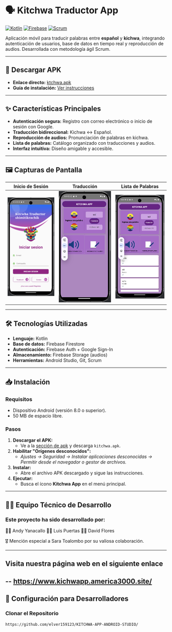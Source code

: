 # 🗣️ Kitchwa Traductor App  

[![Kotlin](https://img.shields.io/badge/Kotlin-1.8.0-blue.svg)](https://kotlinlang.org/)
[![Firebase](https://img.shields.io/badge/Firebase-9.22.0-orange.svg)](https://firebase.google.com/)
[![Scrum](https://img.shields.io/badge/Metodología-Scrum-brightgreen.svg)](https://www.scrum.org/)

Aplicación móvil para traducir palabras entre **español** y **kichwa**, integrando autenticación de usuarios, base de datos en tiempo real y reproducción de audios. Desarrollada con metodología ágil Scrum.

---

## 📲 Descargar APK  
- **Enlace directo:** [ktchwa.apk](https://github.com/elver159123/KITCHWA-APP-ANDROID-STUDIO/blob/master/apk/kitchwa.apk)  
- **Guía de instalación:** [Ver instrucciones](Manual/Manual.pdf)  

---

## ✨ Características Principales  
- **Autenticación segura:** Registro con correo electrónico o inicio de sesión con Google.  
- **Traducción bidireccional:** Kichwa ↔ Español.  
- **Reproducción de audios:** Pronunciación de palabras en kichwa.  
- **Lista de palabras:** Catálogo organizado con traducciones y audios.  
- **Interfaz intuitiva:** Diseño amigable y accesible.  

---

## 🖼️ Capturas de Pantalla  
| **Inicio de Sesión** | **Traducción** | **Lista de Palabras** |  
|-----------------------|----------------|-----------------------|  
| ![Pantalla de inicio](/Imagenes/Image.png) | ![Pantalla de traduccion](/Imagenes/Imagen2.png) | ![Lista de palabras](/Imagenes/Imagen3.png) |  

---

## 🛠️ Tecnologías Utilizadas  
- **Lenguaje:** Kotlin  
- **Base de datos:** Firebase Firestore  
- **Autenticación:** Firebase Auth + Google Sign-In  
- **Almacenamiento:** Firebase Storage (audios)  
- **Herramientas:** Android Studio, Git, Scrum  

---

## 📥 Instalación  
### Requisitos  
- Dispositivo Android (versión 8.0 o superior).  
- 50 MB de espacio libre.  

### Pasos  
1. **Descargar el APK:**  
   - Ve a la [sección de apk](https://github.com/elver159123/KITCHWA-APP-ANDROID-STUDIO/blob/master/apk/kitchwa.apk) y descarga `kitchwa.apk`.  
2. **Habilitar "Orígenes desconocidos":**  
   - *Ajustes → Seguridad → Instalar aplicaciones desconocidas → Permitir desde el navegador o gestor de archivos.*  
3. **Instalar:**  
   - Abre el archivo APK descargado y sigue las instrucciones.  
4. **Ejecutar:**  
   - Busca el ícono **Kitchwa App** en el menú principal.  

---
## 👨‍💻 Equipo Técnico de Desarrollo
### Este proyecto ha sido desarrollado por:

👨‍💻 Andy Yanacallo
👨‍💻 Luis Puertas
👨‍💻 David Flores

🎖️ Mención especial a Sara Toalombo por su valiosa colaboración.

---
## Visita nuestra página web en el siguiente enlace

-- https://www.kichwapp.america3000.site/
---
## 🔧 Configuración para Desarrolladores  
### Clonar el Repositorio  
```bash
https://github.com/elver159123/KITCHWA-APP-ANDROID-STUDIO/


